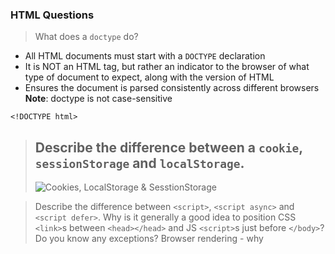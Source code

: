### HTML Questions

> What does a `doctype` do?

- All HTML documents must start with a `DOCTYPE` declaration
- It is NOT an HTML tag, but rather an indicator to the browser of what type of document to expect, along with the version of HTML
- Ensures the document is parsed consistently across different browsers
  **Note**: doctype is not case-sensitive

```
<!DOCTYPE html>
```

> Describe the difference between a `cookie`, `sessionStorage` and `localStorage`.
> --
> ![Cookies, LocalStorage & SesstionStorage](https://github.com/peterkwkwan/FE_interview-questions/blob/assets/storage.png?raw=true)

> Describe the difference between `<script>`, `<script async>` and `<script defer>`.
> Why is it generally a good idea to position CSS `<link>`s between `<head></head>` and JS `<script>`s just before `</body>`? Do you know any exceptions?
> Browser rendering - why <script> tag goes last?
> What is progressive rendering?
> Why you would use a `srcset` attribute in an image tag? Explain the process the browser uses when evaluating the content of this attribute.
> Have you used different HTML templating languages before?
> What is the difference between `canvas` and `svg`?
> What are empty elements in HTML ?
> SSR & CSR
> Explain the difference between layout, painting and compositing.
